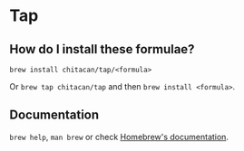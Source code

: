 # Tap

## How do I install these formulae?

`brew install chitacan/tap/<formula>`

Or `brew tap chitacan/tap` and then `brew install <formula>`.

## Documentation

`brew help`, `man brew` or check [Homebrew's documentation](https://docs.brew.sh).
